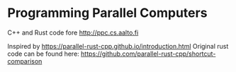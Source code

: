 # Programming Parallel Computers

C++ and Rust code fore http://ppc.cs.aalto.fi

Inspired by https://parallel-rust-cpp.github.io/introduction.html
Original rust code can be found here: https://github.com/parallel-rust-cpp/shortcut-comparison



